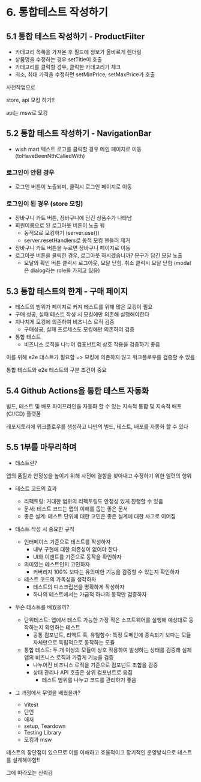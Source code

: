 # 6. 통합테스트 작성하기

## 5.1 통합 테스트 작성하기 - ProductFilter

- 카테고리 목록을 가져온 후 필드에 정보가 올바르게 렌더링
- 상품명을 수정하는 경우 setTitle이 호출
- 카테고리를 클릭할 경우, 클릭한 카테고리가 체크
- 최소, 최대 가격을 수정하면 setMinPrice, setMaxPrice가 호출

사전작업으로

store, api 모킹 하기!!

api는 msw로 모킹

## 5.2 통합 테스트 작성하기 - NavigationBar

- wish mart 텍스트 로고를 클릭할 경우 메인 페이지로 이동 (toHaveBeenNthCalledWith)

### 로그인이 안된 경우

- 로그인 버튼이 노출되며, 클릭시 로그인 페이지로 이동

### 로그인이 된 경우 (store 모킹)

- 장바구니 카트 버튼, 장바구니에 담긴 상품수가 나타남
- 회원이름으로 된 로그아웃 버튼이 노출 됨
  - 동적으로 모킹하기 (server.use())
  - server.resetHandlers로 동적 모킹 핸들러 제거
- 장바구니 카트 버튼을 누르면 장바구니 페이지로 이동
- 로그아웃 버튼을 클릭한 경우, 로그아웃 하시겠습니까? 문구가 담긴 모달 노출
  - 모달의 확인 버튼 클릭시 로그아웃, 모달 닫힘. 취소 클릭시 모달 닫힘
    (modal은 dialog라는 role을 가지고 있음)

## 5.3 통합 테스트의 한계 - 구매 페이지

- 테스트의 범위가 페이지로 커져 테스트를 위해 많은 모킹이 필요
- 구매 성공, 실패 테스트 작성 시 모킹에만 의존해 실행해야한다
- 지나치게 모킹에 의존하여 비즈니스 로직 검증
  - 구매성공, 실패 프로세스도 모킹에만 의존하여 검증
- 통합 테스트
  - 비즈니스 로직을 나누어 컴포넌트의 상호 작용을 검증하기 좋음

이를 위해 e2e 테스트가 필요함 => 모킹에 의존하지 않고 워크플로우를 검증할 수 있음

통합 테스트와 e2e 테스트의 구분 조건이 중요

## 5.4 Github Actions을 통한 테스트 자동화

빌드, 테스트 및 배포 파이프라인을 자동화 할 수 있는 지속적 통합 및 지속적 배포(CI/CD) 플랫폼

레포지토리에 워크플로우를 생성하고 나만의 빌드, 테스트, 배포를 자동화 할 수 있다

## 5.5 1부를 마무리하며

- 테스트란?

앱의 품질과 안정성을 높이기 위해 사전에 결함을 찾아내고 수정하기 위한 일련의 행위

- 테스트 코드의 효과

  - 리펙토링: 거대한 범위의 리펙토링도 안정성 있게 진행할 수 있음
  - 문서: 테스트 코드는 앱의 이해를 돕는 좋은 문서
  - 좋은 설계: 테스트 단위에 대한 고민은 좋은 설계에 대한 사고로 이어짐

- 테스트 작성 시 중요한 규칙

  - 인터페이스 기준으로 테스트를 작성하자
    - 내부 구현에 대한 의존성이 없어야 한다
    - UI와 이벤트를 기준으로 동작을 확인하자
  - 의미있는 테스트인지 고민하자
    - 커버리지 100% 보다는 유의미한 기능을 검증할 수 있는지 확인하자
  - 테스트 코드의 가독성을 생각하자
    - 테스트의 디스크립션을 명확하게 작성하자
    - 하나의 테스트에서는 가급적 하나의 동작만 검증하자

- 무슨 테스트를 배웠을까?

  - 단위테스트: 앱에서 테스트 가능한 가장 작은 소프트웨어를 실행해 예상대로 동작하는지 확인하는 테스트
    - 공통 컴포넌트, 리액트 훅, 유틸함수: 특정 도메인에 종속되기 보다는 모듈 자체만으로 독립적으로 동작하는 모듈
  - 통합 테스트: 두 개 이상의 모듈이 상호 작용하여 발생하는 상태를 검증해 실제 앱의 비즈니스 로직과 가깝게 기능을 검증
    - 나누어진 비즈니스 로직을 기준으로 컴포넌트 조합을 검증
    - 상태 관리나 API 호출은 상위 컴포넌트로 응집
      - 테스트 범위를 나누고 코드를 관리하기 좋음

- 그 과정에서 무엇을 배웠을까?
  - Vitest
  - 단언
  - 매처
  - setup, Teardown
  - Testing Library
  - 모킹과 msw

테스트의 장단점이 있으므로 이를 이해하고 효율적이고 장기적인 운영방식으로 테스트를 설계해야함!!

그에 따라오는 신뢰감
